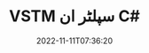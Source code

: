 ---
############################# Static ############################
layout: "auto-gen-merger"
date: 2022-11-11T07:36:20
draft: false
otherformats: epub html mht mhtml odp ods odt one otp ott pdf pps ppsx ppt pptx rtf

############################# Head ############################
head_title: "VSTM کو C# میں متعدد فائلوں میں تقسیم کریں"
head_description: "دستاویزات کے انضمام API کا استعمال کرتے ہوئے صفحہ نمبر، صفحہ کے وقفوں، مساوی یا طاق صفحات کی بنیاد پر ایک VSTM فائل کو کئی فائلوں میں تقسیم کریں۔"

############################# Header ############################
title: "VSTM سپلٹر ان C#"
description: ".NET کوڈ کی چند لائنوں کے ساتھ VSTM کو تقسیم کریں۔"
bg_image: "https://cms.admin.containerize.com/templates/aspose/App_Themes/V3/images/bg/header1.png"
bg_overlay: false
button:
    enable: true
    icon: "fas fa-arrow-down"
    label: "مفت ٹرائل ڈاؤن لوڈ کریں۔"
    link: "https://downloads.groupdocs.com/merger/net"

############################# SubMenu ############################
submenu:
    enable: true

    left:
        img_alt: "GroupDocs.Merger for .NET"
        image: "https://cms.admin.containerize.com/templates/groupdocs/images/product-logos/90x90-noborder/groupdocs-merger-net.png"
        product: "GroupDocs.Merger"
        platform: ".NET"

    middle:
        button:

            # button loop
            - link: "https://apireference.groupdocs.com/merger/net"
              text: "API حوالہ"

            # button loop
            - link: "https://github.com/groupdocs-merger"
              text: "کوڈ کی مثالیں۔"

            # button loop
            - link: "https://products.groupdocs.app/merger/family"
              text: "لائیو ڈیمو"

            # button loop
            - link: "https://purchase.groupdocs.com/pricing/merger/net"
              text: "قیمتوں کا تعین"

    right:
        link_download: "https://downloads.groupdocs.com/merger"
        link_learn: "https://docs.groupdocs.com/merger/net"
        link_buy: "https://purchase.groupdocs.com"

############################# About ############################
about:
    enable: true
    title: "GroupDocs.Merger for .NET API کے بارے میں"
    content: |
        [GroupDocs.Merger for .NET](/ur/merger/net/) لائبریری PDF، Microsoft Office (Word, Excel, پاورپوائنٹ، OneNote)، OpenDocument، HTML، تصاویر اور بہت سے دوسرے .NET ایپلیکیشنز کے اندر۔ کوڈ کی صرف چند سطریں جوڑ کر، دستاویزات کے کئی آپریشنز انجام دیں جیسے کہ منتقل، ہٹانا، گھمانا، تبادلہ کرنا، نکالنا یا دستاویزات کے اندر موجود صفحات کا رخ تبدیل کرنا۔ دستاویزات کو ضم کرنے والا API صفحہ پر دستاویز کے ڈھانچے، فارمیٹنگ اور مواد کا تجزیہ کرنے کے لیے دستاویز کے صفحات کو بطور تصویر دیکھنے کی حمایت کرتا ہے۔
        
        GroupDocs.Merger API کارپوریٹ حل کے لیے ایک صحیح انتخاب ہے جس کے لیے فائل کو تقسیم کرنے والی خصوصیات کی ضرورت ہے۔ یہ APIs تمام بڑے آپریٹنگ سسٹمز اور پلیٹ فارمز بشمول .NET Framework, .NET Standard, .NET Core, Mono پر اچھی طرح سے تعاون یافتہ ہیں۔

############################# Steps ############################
steps:
    enable: true
    title_left: "VSTM فائل صفحات کو .NET میں تقسیم کریں"
    content_left: |
        [GroupDocs.Merger for .NET](/ur/merger/net/) C# ڈویلپرز کے لیے ایک VSTM فائل کو متعدد نتیجہ خیز فائلوں میں تقسیم کرنا آسان بناتا ہے۔ چند آسان اقدامات.
        
        * آؤٹ پٹ فائلز پاتھ فارمیٹ کے ساتھ **SplitOptions** کو شروع کریں۔
        * **انضمام** کی نئی مثال بنائیں اور ماخذ دستاویز کا راستہ بطور کنسٹرکٹر پیرامیٹر پاس کریں۔
        * نتیجہ خیز دستاویزات کو محفوظ کرنے کے لیے **Split** کو کال کریں اور **SplitOptions** آبجیکٹ پاس کریں۔

    title_right: "سسٹم کے تقاضے"
    content_right: |
        GroupDocs.Merger for .NET APIs تمام بڑے پلیٹ فارمز اور آپریٹنگ سسٹمز پر تعاون یافتہ ہیں۔ ذیل کے کوڈ پر عمل کرنے سے پہلے، براہ کرم یقینی بنائیں کہ آپ کے سسٹم پر درج ذیل شرائط انسٹال ہیں۔

        * آپریٹنگ سسٹمز: مائیکروسافٹ ونڈوز، لینکس، میک او ایس
        * ترقیاتی ماحول: Visual Studio, Xamarin, MonoDevelop
        * فریم ورکس: .NET Framework, .NET Standard, .NET Core, Mono
        * GroupDocs.Merger for .NET کا تازہ ترین ورژن [NuGet](https://www.nuget.org/packages/groupdocs.merger) سے ڈاؤن لوڈ کریں۔
         
    code: |
     {{% merger/additional-styles %}}
     {{< merger/code-merger title="C# مثال کوڈ کا استعمال کرتے ہوئے VSTM فائلوں کو کیسے تقسیم کیا جائے۔">}}

        ```csharp    
        // GroupDocs.Merger API کا استعمال کرتے ہوئے VSTM فائل کو تقسیم کریں۔
        string filePath = "input.vstm";
        string filePathOut = "output.vstm";

        // آؤٹ پٹ فائلز پاتھ فارمیٹ کے ساتھ SplitOptions کلاس شروع کریں۔
        SplitOptions splitOptions = new SplitOptions(filePathOut, new int[] { 3, 6, 8 });

        // ان پٹ VSTM دستاویز کے ساتھ فوری انضمام
        using (Merger merger = new Merger(filePath))
          {
            // اسپلٹ میتھڈ کو کال کریں اور نتیجہ خیز دستاویزات کو بچانے کے لیے SplitOptions آبجیکٹ پاس کریں۔
            merger.Split(splitOptions);
          }
        ```
     {{< /merger/code-merger >}}

############################# Demos ############################
demos:
    enable: true
    title: "لائیو ڈیمو - تقسیم VSTM فائل آن لائن"
    content: |
       [GroupDocs.Merger Live Demos](https://products.groupdocs.app/splitter/vstm) ویب سائٹ پر جا کر ابھی VSTM فائل کو تقسیم کریں۔
       لائیو ڈیمو کے درج ذیل فوائد ہیں۔
        
############################# About Formats ############################
about_formats:
    enable: true

############################# More Formats ############################
more_formats:
    enable: true
    title: "دیگر فارمیٹس کی فائل کو تقسیم کریں۔"
    content: |
        فائل فارمیٹس اور امیجز کے لیے .NET دستاویزات کا انضمام اور تقسیم API۔ ذیل میں بیان کردہ کچھ مشہور فائل فارمیٹس کو تقسیم کریں۔

############################# Back to top ###############################
back_to_top:
    enable: true
---